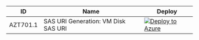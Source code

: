 | ID          | Name                                                             |Deploy|
| ----------- |------------------------------------------------------------------|------|
| AZT701.1    | SAS URI Generation: VM Disk SAS URI|[![Deploy to Azure](https://aka.ms/deploytoazurebutton)](https://portal.azure.com/#create/Microsoft.Template/uri/https%3A%2F%2Fraw.githubusercontent.com%2Fmicrosoft%2FAzDetectSuite%2Fmain%2FAzureThreatResearchMatrix%2FExfiltration%2FAZT701%2FAZT701-1.json)|
